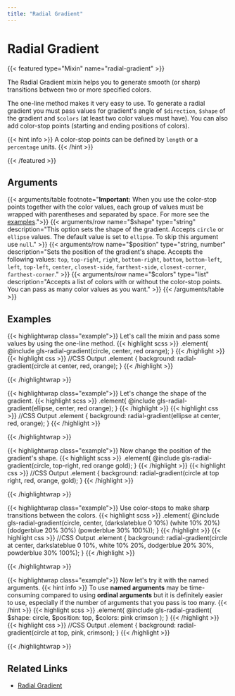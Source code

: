 ```yaml
---
title: "Radial Gradient"
---
```


# Radial Gradient

{{< featured type="Mixin" name="radial-gradient" >}}

The Radial Gradient mixin helps you to generate smooth (or sharp) transitions between two or more specified colors.

The one-line method makes it very easy to use. To generate a radial gradient you must pass values for gradient's angle of `$direction`, `$shape` of the gradient and `$colors` (at least two color values must have). You can also add color-stop points (starting and ending positions of colors).

{{< hint info >}}
A color-stop points can be defined by `length` or a `percentage` units.
{{< /hint >}}

{{< /featured >}}

## Arguments

{{< arguments/table footnote="**Important:** When you use the color-stop points together with the color values, each group of values must be wrapped with parentheses and separated by space. For more see the <a href='#examples'>examples</a>.">}}
    {{< arguments/row name="$shape" type="string" description="This option sets the shape of the gradient. Accepts `circle` or `ellipse` values. The default value is set to `ellipse`. To skip this argument use `null`." >}}
    {{< arguments/row name="$position" type="string, number" description="Sets the position of the gradient's shape. Accepts the following values: `top`, `top-right`, `right`, `bottom-right`, `bottom`, `bottom-left`, `left`, `top-left`, `center`, `closest-side`, `farthest-side`, `closest-corner`, `farthest-corner`." >}}
    {{< arguments/row name="$colors" type="list" description="Accepts a list of colors with or without the color-stop points. You can pass as many color values ​​as you want." >}}
{{< /arguments/table >}}

## Examples

{{< highlightwrap class="example">}}
Let's call the mixin and pass some values by using the one-line method.
{{< highlight scss >}}
.element{
    @include gls-radial-gradient(circle, center, red orange);
}
{{< /highlight >}}
{{< highlight css >}}
//CSS Output
.element {
    background: radial-gradient(circle at center, red, orange);
}
{{< /highlight >}}
<div class="sandbox large" style="background: radial-gradient(circle at center, red, orange);"></div>
{{< /highlightwrap >}}

{{< highlightwrap class="example">}}
Let's change the shape of the gradient.
{{< highlight scss >}}
.element{
    @include gls-radial-gradient(ellipse, center, red orange);
}
{{< /highlight >}}
{{< highlight css >}}
//CSS Output
.element {
    background: radial-gradient(ellipse at center, red, orange);
}
{{< /highlight >}}
<div class="sandbox large" style="background: radial-gradient(ellipse at center, red, orange);"></div>
{{< /highlightwrap >}}

{{< highlightwrap class="example">}}
Now change the position of the gradient's shape.
{{< highlight scss >}}
.element{
    @include gls-radial-gradient(circle, top-right, red orange gold);
}
{{< /highlight >}}
{{< highlight css >}}
//CSS Output
.element {
    background: radial-gradient(circle at top right, red, orange, gold);
}
{{< /highlight >}}
<div class="sandbox large" style="background: radial-gradient(circle at top right, red, orange, gold);"></div>
{{< /highlightwrap >}}

{{< highlightwrap class="example">}}
Use color-stops to make sharp transitions between the colors.
{{< highlight scss >}}
.element{
    @include gls-radial-gradient(circle, center, (darkslateblue 0 10%) (white 10% 20%) (dodgerblue 20% 30%) (powderblue 30% 100%));
}
{{< /highlight >}}
{{< highlight css >}}
//CSS Output
.element {
    background: radial-gradient(circle at center, darkslateblue 0 10%, white 10% 20%, dodgerblue 20% 30%, powderblue 30% 100%);
}
{{< /highlight >}}
<div class="sandbox large" style="background: radial-gradient(circle at center, darkslateblue 0 10%, white 10% 20%, dodgerblue 20% 30%, powderblue 30% 100%);"></div>
{{< /highlightwrap >}}

{{< highlightwrap class="example">}}
Now let's try it with the named arguments.
{{< hint info >}}
To use **named arguments** may be time-consuming compared to using **ordinal arguments** but it is definitely easier to use, especially if the number of arguments that you pass is too many.
{{< /hint >}}
{{< highlight scss >}}
.element{
    @include gls-radial-gradient(
        $shape: circle,
        $position: top,
        $colors: pink crimson
    );
}
{{< /highlight >}}
{{< highlight css >}}
//CSS Output
.element {
    background: radial-gradient(circle at top, pink, crimson);
}
{{< /highlight >}}
<div class="sandbox large" style="background: radial-gradient(circle at top, pink, crimson);"></div>
{{< /highlightwrap >}}

## Related Links
* [Radial Gradient](https://developer.mozilla.org/en-US/docs/Web/CSS/radial-gradient)